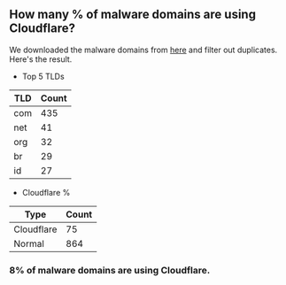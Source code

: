 ## How many % of malware domains are using Cloudflare?


We downloaded the malware domains from [here](https://urlhaus.abuse.ch) and filter out duplicates.
Here's the result.


[//]: # (start replacement)


- Top 5 TLDs

| TLD | Count |
| --- | --- |
| com | 435 |
| net | 41 |
| org | 32 |
| br | 29 |
| id | 27 |


- Cloudflare %

| Type | Count |
| --- | --- |
| Cloudflare | 75 |
| Normal | 864 |


### 8% of malware domains are using Cloudflare.